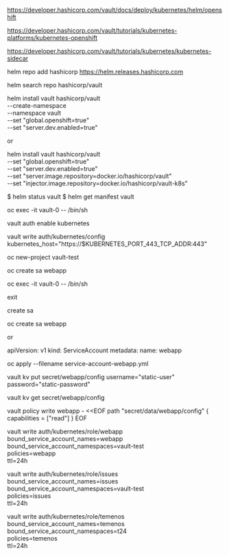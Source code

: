 https://developer.hashicorp.com/vault/docs/deploy/kubernetes/helm/openshift

https://developer.hashicorp.com/vault/tutorials/kubernetes-platforms/kubernetes-openshift


https://developer.hashicorp.com/vault/tutorials/kubernetes/kubernetes-sidecar

helm repo add hashicorp https://helm.releases.hashicorp.com

helm search repo hashicorp/vault


helm install vault hashicorp/vault \
    --create-namespace \
    --namespace vault \
    --set "global.openshift=true" \
    --set "server.dev.enabled=true"

or

helm install vault hashicorp/vault \
    --set "global.openshift=true" \
    --set "server.dev.enabled=true" \
    --set "server.image.repository=docker.io/hashicorp/vault" \
    --set "injector.image.repository=docker.io/hashicorp/vault-k8s"


  $ helm status vault
  $ helm get manifest vault


oc exec -it vault-0 -- /bin/sh

vault auth enable kubernetes

vault write auth/kubernetes/config \
    kubernetes_host="https://$KUBERNETES_PORT_443_TCP_ADDR:443"


oc new-project vault-test

oc create sa webapp

oc exec -it vault-0 -- /bin/sh

exit

create sa

oc create sa webapp

or 

apiVersion: v1
kind: ServiceAccount
metadata:
  name: webapp

oc apply --filename service-account-webapp.yml




vault kv put secret/webapp/config username="static-user" \
    password="static-password"

vault kv get secret/webapp/config

vault policy write webapp - <<EOF
path "secret/data/webapp/config" {
  capabilities = ["read"]
}
EOF




vault write auth/kubernetes/role/webapp \
    bound_service_account_names=webapp \
    bound_service_account_namespaces=vault-test \
    policies=webapp \
    ttl=24h


vault write auth/kubernetes/role/issues \
    bound_service_account_names=issues \
    bound_service_account_namespaces=vault-test \
    policies=issues \
    ttl=24h

vault write auth/kubernetes/role/temenos \
    bound_service_account_names=temenos \
    bound_service_account_namespaces=t24 \
    policies=temenos \
    ttl=24h

